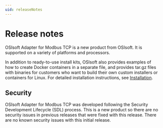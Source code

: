 ```yaml
---
uid: releaseNotes
---
```


# Release notes

OSIsoft Adapter for Modbus TCP is a new product from OSIsoft. It is supported on a variety of platforms and processors.

In addition to ready-to-use install kits, OSIsoft also provides examples of how to create Docker containers in a separate file, and provides tar.gz files with binaries for customers who want to build their own custom installers or containers for Linux. For detailed installation instructions, see [Installation](xref:Installation/toc.yml).

## Security

OSIsoft Adapter for Modbus TCP was developed following the Security Development Lifecycle (SDL) process. This is a new product so there are no security issues in previous releases that were fixed with this release. There are no known security issues with this initial release.